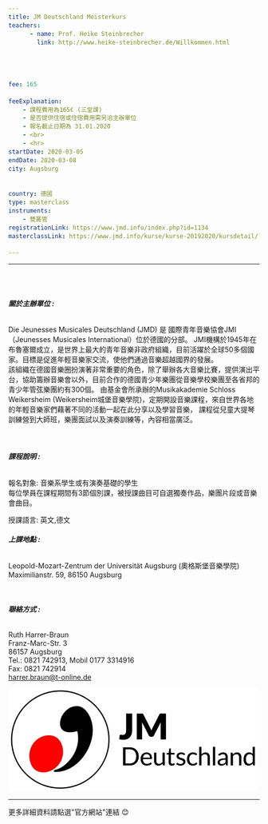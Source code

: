 ```yaml
---
title: JM Deutschland Meisterkurs
teachers:
      - name: Prof. Heike Steinbrecher 
        link: http://www.heike-steinbrecher.de/Willkommen.html




fee: 165

feeExplanation: 
    - 課程費用為165€ (三堂課)
    - 是否提供住宿或住宿費用需另洽主辦單位
    - 報名截止日期為 31.01.2020    
    - <br>
    - <hr>
startDate: 2020-03-05
endDate: 2020-03-08
city: Augsburg
      

country: 德國
type: masterclass
instruments:
    - 雙簧管
registrationLink: https://www.jmd.info/index.php?id=1134
masterclassLink: https://www.jmd.info/kurse/kurse-20192020/kursdetail/?tx_mnmevents_pi2%5Beventid%5D=455&tx_mnmevents_pi2%5Bback%5D=136&cHash=dc04972c8a1c4ed4a7e909528c928cca    
    
---
```

<hr>
<br>
<br>

###### __關於主辦單位 :__<br> 

Die Jeunesses Musicales Deutschland (JMD) 是 國際青年音樂協會JMI（Jeunesses Musicales International）位於德國的分部。
JMI機構於1945年在布魯塞爾成立，是世界上最大的青年音樂非政府組織，目前活躍於全球50多個國家。目標是促進年輕音樂家交流，使他們通過音樂超越國界的發展。<br>
該組織在德國音樂圈扮演著非常重要的角色，除了舉辦各大音樂比賽，提供演出平台，協助籌辦音樂會以外，目前合作的德國青少年樂團從音樂學校樂團至各省邦的青少年管弦樂團約有300個。
由基金會所承辦的Musikakademie Schloss Weikersheim (Weikersheim城堡音樂學院)，定期開設音樂課程，來自世界各地的年輕音樂家們藉著不同的活動一起在此分享以及學習音樂，
課程從兒童大提琴訓練營到大師班，樂團面試以及演奏訓練等，內容相當廣泛。
<br>
<br>
<br>

###### __課程說明 :__<br>  
 
報名對象: 音樂系學生或有演奏基礎的學生<br>
每位學員在課程期間有3節個別課，被授課曲目可自選獨奏作品，樂團片段或音樂會曲目。<br> 
  
授課語言: 英文,德文<br>
  
###### __上課地點 :__<br>  
Leopold-Mozart-Zentrum der Universität Augsburg (奧格斯堡音樂學院)<br>
Maximilianstr. 59, 86150 Augsburg<br>
  
  
  
<br>

###### __聯絡方式 :__<br>  
Ruth Harrer-Braun<br>
Franz-Marc-Str. 3<br>
86157 Augsburg<br>
Tel.: 0821 742913, Mobil 0177 3314916<br>
Fax: 0821 742914<br>
harrer.braun@t-online.de<br>
 
<img src="/assets/img/jnd.jpg" class="img-fluid" alt="...">
<br>
<hr>
更多詳細資料請點選"官方網站"連結 😊

